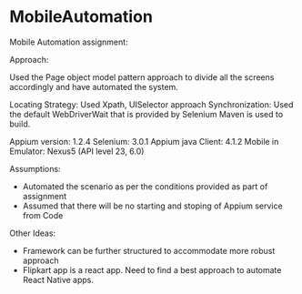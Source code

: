 # MobileAutomation
Mobile Automation assignment:

Approach:

Used the Page object model pattern approach to divide all the screens accordingly and have automated the system.

Locating Strategy: Used Xpath, UISelector approach
Synchronization: Used the default WebDriverWait that is provided by Selenium
Maven is used to build.

Appium version: 1.2.4
Selenium: 3.0.1
Appium java Client: 4.1.2
Mobile in Emulator: Nexus5 (API level 23, 6.0)

Assumptions:
- Automated the scenario as per the conditions provided as part of assignment
- Assumed that there will be no starting and stoping of Appium service from Code

Other Ideas:
- Framework can be further structured to accommodate more robust approach
- Flipkart app is a react app. Need to find a best approach to automate React Native apps.